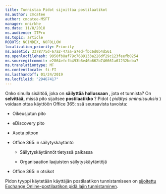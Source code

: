 ```yaml
---
title: Tunnistaa Pidot sijoittaa postilaatikot
ms.author: cmcatee
author: cmcatee-MSFT
manager: mnirkhe
ms.date: 11/8/2018
ms.audience: ITPro
ms.topic: article
ROBOTS: NOINDEX, NOFOLLOW
localization_priority: Priority
ms.assetid: 3378775d-67a2-47aa-a7ed-fbc6d0b4d561
ms.openlocfilehash: 9950fb8af79c7689133a226df29c123feefb0254
ms.sourcegitcommit: e2864efcfb493b6e46b662b746661a61232bdba7
ms.translationtype: MT
ms.contentlocale: fi-FI
ms.lasthandoff: 01/24/2019
ms.locfileid: "29467417"
---
```

Onko sinulla sisältöä, joka on **säilyttää** **hallussaan** , jota et tunnista? On **selvittää,** missä pito sijaitsee **postilaatikko** ? Pidot ( *pidätys ominaisuuksia* ) voidaan ottaa käyttöön Office 365: ssä seuraavista tavoista: 
  
- Oikeusjutun pito 
    
- eDiscovery pito
    
- Aseta pitoon
    
- Office 365: n säilytyskäytäntö 
    
  - Säilytyskäytännöt tietyssä paikassa
    
  - Organisaation laajuisten säilytyskäytäntöjä
    
- Office 365: n otsikot
    
Pidon tyyppi käytetään käyttäjän postilaatikon tunnistamiseen on [sijoitettu Exchange Online-postilaatikon pidä lajin tunnistaminen](https://docs.microsoft.com/en-us/office365/securitycompliance/identify-a-hold-on-an-exchange-online-mailbox).
  

